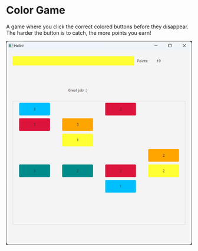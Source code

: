 # Color Game

A game where you click the correct colored buttons before they disappear. 
The harder the button is to catch, the more points you earn!

![game](screenshots/game.png)